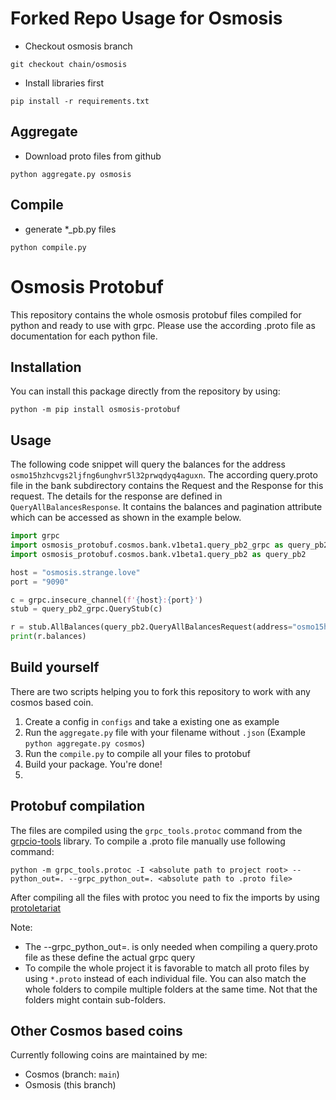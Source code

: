 # Forked Repo Usage for Osmosis
* Checkout osmosis branch
```shell
git checkout chain/osmosis
```
* Install libraries first
```shell
pip install -r requirements.txt
```
## Aggregate
* Download proto files from github
```shell
python aggregate.py osmosis
```
## Compile
* generate *_pb.py files
```shell
python compile.py
```

# Osmosis Protobuf
This repository contains the whole osmosis protobuf files compiled for python and ready to use with grpc. Please use the according .proto file as documentation for each python file.

## Installation

You can install this package directly from the repository by using:
```
python -m pip install osmosis-protobuf
```

## Usage

The following code snippet will query the balances for the address ``osmo15hzhcvgs2ljfng6unghvr5l32prwqdyq4aguxn``. The according query.proto file in the bank subdirectory contains the Request and the Response for this request. The details for the response are defined in ``QueryAllBalancesResponse``. It contains the balances and pagination attribute which can be accessed as shown in the example below.  

```python
import grpc
import osmosis_protobuf.cosmos.bank.v1beta1.query_pb2_grpc as query_pb2_grpc
import osmosis_protobuf.cosmos.bank.v1beta1.query_pb2 as query_pb2

host = "osmosis.strange.love"
port = "9090"

c = grpc.insecure_channel(f'{host}:{port}')
stub = query_pb2_grpc.QueryStub(c)

r = stub.AllBalances(query_pb2.QueryAllBalancesRequest(address="osmo15hzhcvgs2ljfng6unghvr5l32prwqdyq4aguxn"))
print(r.balances)

```

## Build yourself
There are two scripts helping you to fork this repository to work with any cosmos based coin.
1. Create a config in ``configs`` and take a existing one as example
2. Run the ``aggregate.py`` file with your filename without ``.json`` (Example ``python aggregate.py cosmos``)
3. Run the ``compile.py`` to compile all your files to protobuf
4. Build your package. You're done!
5. 
## Protobuf compilation 

The files are compiled using the ``grpc_tools.protoc`` command from the [grpcio-tools](https://pypi.org/project/grpcio-tools/) library.
To compile a .proto file manually use following command:
```
python -m grpc_tools.protoc -I <absolute path to project root> --python_out=. --grpc_python_out=. <absolute path to .proto file>
```

After compiling all the files with protoc you need to fix the imports by using [protoletariat](https://github.com/cpcloud/protoletariat)

Note:
* The --grpc_python_out=. is only needed when compiling a query.proto file as these define the actual grpc query
* To compile the whole project it is favorable to match all proto files by using `*.proto` instead of each individual file. You can also match the whole folders to compile multiple folders at the same time. Not that the folders might contain sub-folders.

## Other Cosmos based coins
Currently following coins are maintained by me:
* Cosmos (branch: ``main``)
* Osmosis (this branch)

